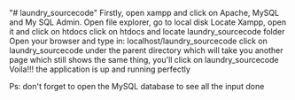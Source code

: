 "# laundry_sourcecode" 
Firstly, open xampp and click on Apache, MySQL and My SQL Admin.
Open file explorer, go to local disk
Locate Xampp, open it and click on htdocs
click on htdocs and locate laundry_sourcecode folder
Open your browser and type in: localhost/laundry_sourcecode
click on laundry_sourcecode under the parent directory which will take you another page which still shows the same thing, you'll click on laundry_sourcecode 
Voila!!! the application is up and running perfectly

Ps: don't forget to open the MySQL database to see all the input done
